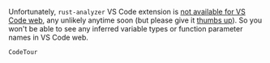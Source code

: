 Unfortunately, `rust-analyzer` VS Code extension is [not available for VS Code
web](https://github.com/rust-lang/rust-analyzer/issues/11309), any unlikely anytime soon (but please
give it [thumbs up](https://github.com/rust-lang/rust-analyzer/issues/11309)). So you won't be able
to see any inferred variable types or function parameter names in VS Code web.

`CodeTour`

